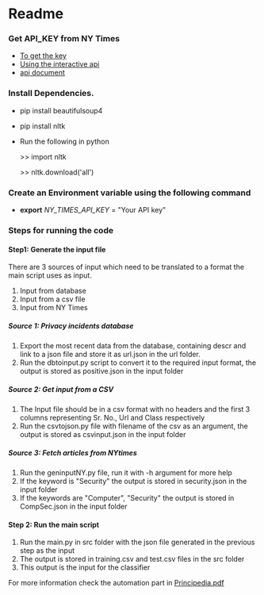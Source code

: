 # Readme

### Get API_KEY from NY Times

- [To get the key](http://developer.nytimes.com/docs)
- [Using the interactive api](http://developer.nytimes.com/io-docs)
- [api document](http://developer.nytimes.com/docs/read/article_search_api_v2)

### Install Dependencies.

- pip install beautifulsoup4
- pip install nltk

- Run the following in python

  \>> import nltk

  \>> nltk.download('all')

### Create an Environment variable using the following command

- **export** *NY_TIMES_API_KEY* = "Your API key"


### Steps for running the code

#### Step1: Generate the input file

There are 3 sources of input which need to be translated to a format the main script uses as input.

1. Input from database
2. Input from a csv file
3. Input from NY Times

##### Source 1: Privacy incidents database

1. Export the most recent data from the database, containing descr and link to a json file and store it as url.json in the url folder.
2. Run the dbtoinput.py script to convert it to the required input format, the output is stored as positive.json in the input folder

##### Source 2: Get input from a CSV

1. The Input file should be in a csv format with no headers and the first 3 columns representing Sr. No., Url and Class respectively
2. Run the csvtojson.py file with filename of the csv as an argument, the output is stored as csvinput.json in the input folder

##### Source 3: Fetch articles from NYtimes

1. Run the geninputNY.py file, run it with -h argument for more help
2. If the keyword is "Security" the output is stored in security.json in the input folder
3. If the keywords are "Computer", "Security" the output is stored in CompSec.json in the input folder

#### Step 2: Run the main script

1. Run the main.py in src folder with the json file generated in the previous step as the input
2. The output is stored in training.csv and test.csv files in the src folder
3. This output is the input for the classifier

For more information check the automation part in [Principedia.pdf](https://github.ncsu.edu/Privacy-database-incidents/incidents-collection/blob/master/Principedia.pdf) 


